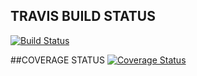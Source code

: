 
## TRAVIS BUILD STATUS
[![Build Status](https://travis-ci.org/mjrivera2/tarea2.svg?branch=deploy)](https://travis-ci.org/mjrivera2/tarea2)

##COVERAGE STATUS
[![Coverage Status](https://coveralls.io/repos/github/mjrivera2/tarea2/badge.svg?branch=deploy)](https://coveralls.io/github/mjrivera2/tarea2?branch=deploy)